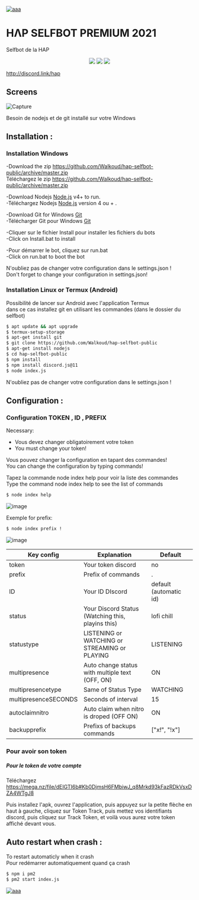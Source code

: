 [![aaa](https://i.imgur.com/4M7IWwP.gif)](https://discord.link/hap)
# HΛP SELFBOT PREMIUM 2021
Selfbot de la HAP

<p align="center">
<a href="https://discord.link/hap"><img src="https://img.shields.io/github/watchers/Walkoud/hap-selfbot-public?logoColor=purple&style=social"></a>
  <a href="https://discord.link/hap"><img src="https://img.shields.io/github/last-commit/Walkoud/hap-selfbot-public"></a>
<a href="https://discord.link/hap"><img src="https://img.shields.io/discord/736923536475684974?label=Join%20HΛP&logo=discord&style=flat-square"></a>

</p>


http://discord.link/hap


## Screens

![Capture](https://user-images.githubusercontent.com/38588921/111040103-e67abf00-8431-11eb-8d3d-a48535a32077.PNG)

Besoin de nodejs et de git installé sur votre Windows

 
## Installation :


### Installation Windows
-Download the zip https://github.com/Walkoud/hap-selfbot-public/archive/master.zip <br/>
Téléchargez le zip https://github.com/Walkoud/hap-selfbot-public/archive/master.zip <br/>

-Download Nodejs [Node.js](https://nodejs.org/) v4+ to run. <br/>
-Téléchargez Nodejs  [Node.js](https://nodejs.org/) version 4 ou + .

-Download Git for Windows [Git](https://git-scm.com/download/win) <br/>
-Télécharger Git pour Windows [Git](https://git-scm.com/download/win) 

-Cliquer sur le fichier Install pour installer les fichiers du bots <br/>
-Click on Install.bat to install <br/>

-Pour démarrer le bot, cliquez sur run.bat <br/>
-Click on run.bat to boot the bot <br/>

N'oubliez pas de changer votre configuration dans le settings.json !<br/>
Don't forget to change your configuration in settings.json!

### Installation Linux or Termux (Android)
Possibilité de lancer sur Android avec l'application Termux <br/>
dans ce cas installez git en utilisant les commandes (dans le dossier du selfbot)
```sh
$ apt update && apt upgrade
$ termux-setup-storage
$ apt-get install git
$ git clone https://github.com/Walkoud/hap-selfbot-public
$ apt-get install nodejs
$ cd hap-selfbot-public
$ npm install
$ npm install discord.js@11
$ node index.js
```
N'oubliez pas de changer votre configuration dans le settings.json !

## Configuration :

### Configuration TOKEN , ID , PREFIX

Necessary:
- Vous devez changer obligatoirement votre token
- You must change your token!

Vous pouvez changer la configuration en tapant des commandes! <br/>
You can change the configuration by typing commands! <br/>

Tapez la commande node index help pour voir la liste des commandes <br/>
Type the command node index help to see the list of commands <br/>

```sh
$ node index help
```

![image](https://user-images.githubusercontent.com/38588921/111067512-f42d5480-84c4-11eb-9a8c-094183ff9d24.png)

Exemple for prefix:  <br/>
```sh
$ node index prefix !
```
![image](https://user-images.githubusercontent.com/38588921/111067532-19ba5e00-84c5-11eb-94ed-73425381bcd9.png)


| Key config | Explanation | Default |
| ------ | ------ | ----- | 
| token | Your token discord | no |
| prefix | Prefix of commands | .
| ID | Your ID DIscord | default (automatic id)
| status | Your Discord Status (Watching this, playins this) | lofi chill
| statustype | LISTENING or WATCHING or STREAMING or PLAYING | LISTENING
| multipresence | Auto change status with multiple text (OFF, ON) | ON
| multipresencetype | Same of Status Type | WATCHING
| multipresenceSECONDS | Seconds of interval | 15
| autoclaimnitro | Auto claim when nitro is droped (OFF ON) | ON
| backupprefix | Prefixs of backups commands | ["x!", "!x"]


### Pour avoir son token
 
 ##### Pour le token de votre compte
 
Téléchargez https://mega.nz/file/dEIGTI6b#Kb0DjmsH6FMbiwJ_q8Mrkd93kFazRDkVsxDZA4WTgJ8

Puis installez l'apk, ouvrez l'application, puis appuyez sur la petite flèche en haut à gauche, cliquez sur Token Track, puis mettez vos identifiants discord, puis cliquez sur Track Token, et voilà vous aurez votre token affiché devant vous.



## Auto restart when crash :

To restart automaticly when it crash <br/>
Pour redémarrer automatiquement quand ça crash <br/>

```sh
$ npm i pm2
$ pm2 start index.js
```


[![aaa](https://i.imgur.com/4M7IWwP.gif)](https://discord.link/hap)
